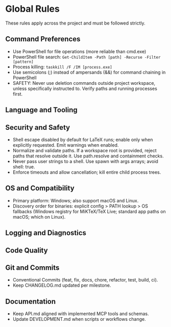 ﻿# Global Rules

These rules apply across the project and must be followed strictly.

## Command Preferences
- Use PowerShell for file operations (more reliable than cmd.exe)
- PowerShell file search: `Get-ChildItem -Path [path] -Recurse -Filter [pattern]`
- Process killing: `taskkill /F /IM [process.exe]`
- Use semicolons (;) instead of ampersands (&&) for command chaining in PowerShell
- SAFETY: Never use deletion commands outside project workspace, unless specifically instructed to. Verify paths and running processes first.

## Language and Tooling


## Security and Safety
- Shell escape disabled by default for LaTeX runs; enable only when explicitly requested. Emit warnings when enabled.
- Normalize and validate paths. If a workspace root is provided, reject paths that resolve outside it. Use path.resolve and containment checks.
- Never pass user strings to a shell. Use spawn with args arrays; avoid shell: true.
- Enforce timeouts and allow cancellation; kill entire child process trees.

## OS and Compatibility
- Primary platform: Windows; also support macOS and Linux.
- Discovery order for binaries: explicit config > PATH lookup > OS fallbacks (Windows registry for MiKTeX/TeX Live; standard app paths on macOS; which on Linux).


## Logging and Diagnostics


## Code Quality


## Git and Commits
- Conventional Commits (feat, fix, docs, chore, refactor, test, build, ci).
- Keep CHANGELOG.md updated per milestone.

## Documentation
- Keep API.md aligned with implemented MCP tools and schemas.
- Update DEVELOPMENT.md when scripts or workflows change.
